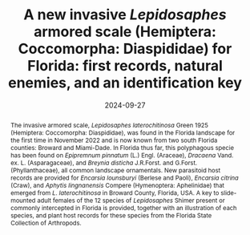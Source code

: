 ---
title: 'A new invasive <i>Lepidosaphes</i> armored scale (Hemiptera: Coccomorpha: Diaspididae) for Florida: first records, natural enemies, and an identification key'
date: '2024-09-27'
doi: ''
journal: Insecta Mundi
issue: '1073'
pagination: '1-24'
zoobank: 'urn:lsid:zoobank.org:pub:1F9EE396-B0B9-4FF6-BC12-D8477154546B'

authors:
  - first_name: 'Erin C.'
    last_name: 'Powell'
    affiliation: 'Florida State Collection of Arthropods, Florida Department of Agriculture and Consumer Services, P.O. Box 147100; Gainesville, FL 32614-7100, USA'
    email: 'Erin.Powell@fdacs.gov'
    orcid: 'https://orcid.org/0000-0002-2483-1883'

  - first_name: 'Mark'
    last_name: 'Zenoble'
    affiliation: 'Florida State Collection of Arthropods, Florida Department of Agriculture and Consumer Services, P.O. Box 147100; Gainesville, FL 32614-7100, USA'
    email: 'Mark.Zenoble@fdacs.gov'
    orcid: ''

  - first_name: 'Douglass R.'
    last_name: 'Miller'
    affiliation: 'Florida State Collection of Arthropods, Florida Department of Agriculture and Consumer Services, P.O. Box 147100; Gainesville, FL 32614-7100, USA'
    email: 'rt.chok@gmail.com'
    orcid: 'https://orcid.org/0000-0003-4909-8654'  

  - first_name: 'Benjamin B.'
    last_name: 'Normark'
    affiliation: 'Department of Biology, University of Massachusetts, Amherst, Massachusetts, USA'
    email: 'bnormark@ent.umass.edu'
    orcid: 'https://orcid.org/0000-0002-6267-9552'

  - first_name: 'Gregory A.'
    last_name: 'Evans'
    affiliation: 'Animal and Plant Inspection Service, Plant Protection and Quarantine, USDA, Rm. 328, Bldg. 003, Beltsville, MD 20705, USA'
    email: 'gregory.a.evans@usda.gov'
    orcid: 'https://orcid.org/0000-0002-2165-3292'

download: 'https://drive.google.com/file/d/1JMXIh6s0MXSegHV-drSHrf4fWTkrQV9x'

supplementary: ''

keywords:
  - Coccoidea
  - Sternorrhyncha
  - invasive species
  - interception
  - host record
  - mussel scale

categories:
  - Hemiptera
  - Coccomorpha
  - Diaspididae
  
references:
  - authors: Ahmed Z, Miller DR.
    year: 2019
    title: '<i>Thysanofiorinia leei </i>(Diaspididae: Coccomorpha: Hemiptera), lychee leei scale, a new U.S. continental record in Florida and potential pest of Florida lychee. Pest Alert (Florida Department of Agriculture and Consumer Services, Division of Plant Industry) FDACS-P-02119.'
    pages: 
    doi: 
    url: 
    access: 

  - authors: Ahmed MZ, Miller DR, Rohrig EA, Hodges GS, Roda AL, McKenzie CL, Osborne LS.
    year: 2021
    title: 'Field report and survey of <i>Fiorinia phantasma </i>(Hemiptera: Diaspididae), Potential pest of palms, and ornamental plants in the United States. Journal of Integrated Pest Management 12(1)'
    pages: 33
    doi: https://doi.org/10.1093/jipm/pmab032
    url: 
    access: 

  - authors: Avila GA, Seehausen ML, Lesieur V, Chhagan A, Caron V, Down, RE, Audsley N, Collatz J, Bukovinszki T, Peverieri GS, Tanner R, Maggini R, Milonas P, McGee CF, Horrocks K, Herz A, Lemanski K, Anfora G, Batistič L, Bohinkc T, Barratt BI.
    year: 2023
    title: 'Guidelines and framework to assess the feasibility of starting pre-emptive risk assessment of classical biological control agents. Biological Control 187'
    pages: 105387
    doi: https://doi.org/10.1016/j.biocontrol.2023.105387
    url: 
    access: 

  - authors: Balachowsky AS.
    year: 1954
    title: 'Les cochenilles Paléarctiques de la tribu des Diaspidini. Mémoires Scientifiques de l’Institut Pasteur; Paris, France'
    pages: 450 p
    doi: 
    url: 
    access: 

  - authors: Bouche PF.
    year: 1851
    title: 'Neue Arten der Schildlaus-Familie. Entomologische Zeitung, Stettin 12'
    pages: 110–112
    doi: 
    url: 
    access: 

  - authors: Boyce P.
    year: 2004
    title: 'A review of <i>Epipremnum </i>(Araceae) in cultivation. Aroideana 27(1)'
    pages: 205–211
    doi: 
    url: 
    access: 

  - authors: Browning HW.
    year: 1994
    title: 'Biological control of the citrus snow scale, <i>Unaspis citri</i>, in Florida: evaluation of <i>Aphytis </i>and other natural enemy species. p. 119–142. In: Rosen D. Advances in the study of <i>Aphytis </i>(Hymenoptera: Aphelinidae). Intercept Ltd; Andover, UK'
    pages: 362 p
    doi: 
    url: 
    access: 

  - authors: Cave RD, Marquez CG.
    year: 1994
    title: 'Parasitoides de Diaspididae, Coccidae and Aleyrodidae atancando cítricos en Honduras. CEIBA 35(1)'
    pages: 3–8
    doi: 
    url: 
    access: 

  - authors: Chamberlin JC.
    year: 1925
    title: 'A new species of <i>Lepidosaphe</i>s from China. The Pan-Pacific Entomologist 2'
    pages: 85–87
    doi: 
    url: 
    access: 

  - authors: DeBach P.
    year: 1953
    title: '<i>Thysanus flavopalliatus </i>(Ashm.) parasitic on <i>Comperiella bifasciata </i>How in California red scale. Journal of Economic Entomology 46'
    pages: 1112
    doi: https://doi.org/10.1093/jee/46.6.1112
    url: 
    access: 

  - authors: DeBach P.
    year: 1958
    title: 'Application of ecological information to control of citrus pests in California. Vol. 3. Proceedings of the Tenth International Congress of Entomology; Ottawa, Canada'
    pages: 895 p
    doi: 
    url: 
    access: 

  - authors: Dekle GW.
    year: 1965
    title: 'Florida armored scale insects. Vol. 3. Arthropods of Florida and neighboring land areas. Florida Department of Agriculture and Consumer Services, Division of Plant Industry; Gainesville, Florida, US'
    pages: 265 p
    doi: 
    url: 
    access: 

  - authors: Fenn‐Moltu G, Ollier S, Caton B, Liebhold AM, Nahrung H, Pureswaran DS, Turner RM, Yamanaka T, Bertelsmeier C.
    year: 2023
    title: 'Alien insect dispersal mediated by the global movement of commodities. Ecological Applications 33(1)'
    pages: e2721
    doi: https://doi.org/10.1002/eap.2721
    url: 
    access: 

  - authors: Garcia Morales M, Denno BD, Miller DR, Miller GL, Ben-Dov Y, Hardy NB.
    year: 2016
    title: 'ScaleNet: A literature-based model of scale insect biology and systematics.'
    pages: 
    doi: 
    url: http://scalenet.info
    access: (Last accessed 6 October 2023.)

  - authors: Green EE.
    year: 1925
    title: 'Observations on British Coccidae. - IX. Entomologist’s Monthly Magazine 61'
    pages: 34–44
    doi: 
    url: 
    access: 

  - authors: Hall RW, Ehler LE, Bisabri-Ershadi B.
    year: 1980
    title: 'Rate of success in classical biological control of arthropods. Bulletin of the Entomological Society of America 26(2)'
    pages: 111–114
    doi: https://doi.org/10.1093/besa/26.2.111
    url: 
    access: 

  - authors: Hamon AB.
    year: 1988
    title: '<i>Lepidosaphes laterochitinosa </i>Green (Homoptera: Diaspididae). Entomology Circular No. 304. Florida Department of Agriculture and Consumer Services Division of Plant Industry; Gainesville, FL'
    pages: 2 p
    doi: 
    url: 
    access: 

  - authors: Herting B.
    year: 1972
    title: 'Homoptera, volume 2. A catalogue of parasites and predators of terrestrial arthropods. Section A. Host or prey/enemy. Commonwealth Agricultural Bureaux; Slough, UK'
    pages: 191 p
    doi: 
    url: 
    access: 

  - authors: Hoelscher CE.
    year: 1967
    title: 'Wind dispersal of brown soft scale crawlers, <i>Coccus hesperidum </i>(Homoptera: Coccidae), and Texas citrus mites, <i>Eutetranychus banksi </i>(Acarina: Tetranychidae) from Texas citrus. Annals of the Entomological Society of America 60(3)'
    pages: 673–678
    doi: https://doi.org/10.1093/aesa/60.3.673
    url: 
    access: 

  - authors: Hoke G.
    year: 1921
    title: 'Observations on the structure of the Oraceratubae and some new lepidosaphine scales (Hemiptera). Annals of the Entomological Society of America 14'
    pages: 337–342
    doi: https://doi.org/10.1093/aesa/14.4.337
    url: 
    access: 

  - authors: Hopper KR, Roush RT, Powell W.
    year: 1993
    title: 'Management of genetics of biological-control introductions. Annual review of Entomology 38(1)'
    pages: 27–51
    doi: https://doi.org/10.1146/annurev.en.38.010193.000331
    url: 
    access: 

  - authors: Howard FW, Weissling TJ.
    year: 2000
    title: 'Questions and answers about the cycad <i>Aulacaspis </i>scale insect. Proceedings of the 112th Annual Meeting of the Florida State Horticultural Society 112'
    pages: 243–245
    doi: 
    url: 
    access: 

  - authors: Kuwana SI.
    year: 1902
    title: 'Coccidae (scale insects) of Japan. Proceedings of the California Academy of Sciences 3'
    pages: 43–98
    doi: 
    url: 
    access: 

  - authors: Laing F.
    year: 1929
    title: 'Descriptions of new, and some notes on old species of Coccidae. Annals and Magazine of Natural History 4'
    pages: 465–501
    doi: 
    url: 
    access: 

  - authors: Leonardi G.
    year: 1898
    title: 'Diagnosi di cocciniglie nuove. Rivista di Patologia Vegetale. Firenze 6(1897)'
    pages: 115–125
    doi: 
    url: 
    access: 

  - authors: Levine JM, D’Antonio CM.
    year: 2003
    title: 'Forecasting biological invasions with increasing international trade. Conservation Biology 17(1)'
    pages: 322–326
    doi: https://doi.org/10.1046/j.1523-1739.2003.02038.x
    url: 
    access: 

  - authors: Linnaeus C.
    year: 1758
    title: 'Systema Naturae, per regna tria naturae, secundum classes, ordines, genera, species cum characteribus, differentiis, synonymis, locis. Impensis Direct, Laurentii Salvii; Stockholm, Sweden'
    pages: 824 p
    doi: https://doi.org/10.5962/bhl.title.542
    url: 
    access: 

  - authors: Magsig-Castillo J, Morse JG, Walker GP, Bi JL, Rugman-Jones PF, Stouthamer R.
    year: 2010
    title: 'Phoretic dispersal of armored scale crawlers (Hemiptera: Diaspididae). Journal of Economic Entomology 103'
    pages: 1172–1179
    doi: https://doi.org/10.1603/EC10030
    url: 
    access: 

  - authors: Malipatil MB, Dunn KL, Smith D.
    year: 2000
    title: 'An illustrated guide to the parasitic wasps associated with citrus scale insects and mealybugs in Australia. Natural Resources and Environment, Agriculture Resources Conservation Land Management, Agriculture Victoria; Melbourne, Australia'
    pages: 152 p
    doi: 
    url: 
    access: 

  - authors: Malumphy CP, Marquart C.
    year: 2012
    title: 'Queen sago palm (<i>Cycas circinalis </i>L.) killed by Asian cycad scale <i>Aulacaspis yasumatsui </i>Takagi (Hemiptera: Diaspididae) in Britain. Entomologist’s Monthly Magazine 148'
    pages: 147–154
    doi: 
    url: 
    access: 

  - authors: Maskell WM.
    year: 1895
    title: 'Further coccid notes: with description of new species from New Zealand, Australia, Sandwich Islands, and elsewhere, and remarks upon many species already reported. Transactions and Proceedings of the New Zealand Institute 27(1894)'
    pages: 36–75
    doi: 
    url: 
    access: 

  - authors: McKenzie HL.
    year: 1943
    title: 'Miscellaneous diaspid studies including notes on <i>Chrysomphalus </i>(Homoptera; Coccoidea; Diaspididae). Bulletin of the California Department of Agriculture 32'
    pages: 148–162
    doi: 
    url: 
    access: 

  - authors: McKenzie HL.
    year: 1956
    title: 'The armored scale insects of California. Bulletin of the California Insect Survey 5'
    pages: 1–209
    doi: https://doi.org/10.1525/9780520345775
    url: 
    access: 

  - authors: Miller DR, Davidson JA.
    year: 2005
    title: 'Armored scale insect pests of trees and shrubs. Cornell University Press; Ithaca, NY'
    pages: 442 p
    doi: 
    url: 
    access: 

  - authors: Muma MH, Clancy DW.
    year: 1961
    title: 'Parasitism of purple scale in Florida citrus groves. Florida Entomologist 44'
    pages: 159–165
    doi: 
    url: 
    access: 

  - authors: Nance C, Powell E, Russell D, Halbert S.
    year: 2024
    title: 'Florida’s agricultural inspection stations: Focus on intercepting invasive Hemiptera. Florida Entomologist. In press.'
    pages: 
    doi: 
    url: 
    access: 

  - authors: Newman E.
    year: 1869
    title: '<i>Coccus beckii</i>, a new British hemipteron of the family Coccidae. The Entomologist 4'
    pages: 217–218
    doi: 
    url: 
    access: 

  - authors: Normark BB, Okusu A, Morse GE, Peterson DA, Itioka T, Schneider SA.
    year: 2019
    title: 'Phylogeny and classification of armored scale insects (Hemiptera: Coccomorpha: Diaspididae). Zootaxa 4616(1)'
    pages: 1–98
    doi: 
    url: 
    access: 

  - authors: UCD Community.
    year: 2023
    title: 'Universal Chalcidoidea Database Website.'
    pages: 
    doi: 
    url: https://ucd.chalcid.org
    access: (Last accessed 6 October 2023.)

  - authors: Powell EC.
    year: 2023
    title: 'Defensive behaviors of the mealybug <i>Nipaecoccus nipae </i>(Maskell, 1893) (Hemiptera: Pseudococcidae) and the green lacewing <i>Ceraeochrysa claveri </i>(Navás, 1911) (Neuroptera: Chrysopidae), with videos of dorsal packet loading and mealybug ostiole function. Insecta Mundi 1019'
    pages: 1–11
    doi: 
    url: 
    access: 

  - authors: Powell EC, Stocks IC, Moore MR.
    year: 2023
    title: '<i>Lepidosaphes laterochitinosa </i>Green, an adventive mussel scale in south Florida. Pest Alert (Florida Department of Agriculture and Consumer Services Division of Plant Industry) FDACS-P-01527.'
    pages: 
    doi: 
    url: 
    access: 

  - authors: Seehausen ML, Afonso C, Jactel H, Kenis M.
    year: 2021
    title: 'Classical biological control against insect pests in Europe, North Africa, and the Middle East: What influences its success?. NeoBiota 65'
    pages: 169–191
    doi: https://doi.org/10.3897/neobiota.65.66276
    url: 
    access: 

  - authors: Skelley P, Buss E, Allen J, Bolton S, Deeter LA, Fulton JC, Greer D, Halbert SE, Hayden J, Moore MR, Nance CE, Powell EC, Powell GS, Rodriguez EJ, Roeder E, Schnepp KE, Soto-Adames FN, Steck GJ, Talamas E, Smith TR.
    year: 2024
    title: 'Non-native arthropods in Florida, 1990–2023. Florida Entomologist. In review.'
    pages: 
    doi: 
    url: 
    access: 

  - authors: Song JY.
    year: 2002
    title: 'Bionomics of <i>Lepidosaphes pineti </i>and its control.Forest Research, Beijing 15(4)'
    pages: 503–505
    doi: 
    url: 
    access: 

  - authors: Stocks I.
    year: 2013
    title: 'Recent adventive scale insects (Hemiptera: Coccoidea) and whiteflies (Hemiptera: Aleyrodidae) in Florida and the Caribbean region. p. 342–362. In: Peña JE (ed.). Potential invasive pests of agricultural crops. CABI International; Wallingford, UK'
    pages: 440 p
    doi: https://doi.org/10.1079/9781845938291.0342
    url: 
    access: 

  - authors: Stocks IC.
    year: 2014
    title: '<i>Lepidosaphes chinensis </i>Chamberlin (Hemiptera: Diaspididae), an armored scale infesting lucky bamboo. Pest Alert, FDACS-P-02017. Florida Department of Agriculture and Consumer Services Division of Plant Industry; Gainesville, FL'
    pages: 4 p
    doi: 
    url: 
    access: 

  - authors: Stocks IC.
    year: 2016
    title: '<i>Lepidosaphes laterochitinosa </i>(Green), a new mussel scale intercepted in a Florida nursery. Pest Alert, FDACSP- 01527. Florida Department of Agriculture and Consumer Services Division of Plant Industry; Gainesville, FL'
    pages: 2 p
    doi: 
    url: 
    access: 

  - authors: Stocks IC, Evans GA.
    year: 2017
    title: 'Armored scales (Hemiptera: Diaspididae) infesting Hass avocado intercepted in Florida and a new parasitoid-host association for <i>Davidsonaspis aguacatae</i>. Florida Entomologist 100(2)'
    pages: 491–494
    doi: https://doi.org/10.1653/024.100.0244
    url: 
    access: 

  - authors: Suh SJ.
    year: 2016
    title: 'Armoured scale insects (Hemiptera: Diaspididae) intercepted at the ports of entry in the Republic of Korea over the last 20 years. Bulletin OEPP/EPPO Bulletin 46(2)'
    pages: 313–331
    doi: https://doi.org/10.1111/epp.12299
    url: 
    access: 

  - authors: Thompson WL, Griffiths JT Jr.
    year: 1949
    title: 'Purple scale and Florida red scale as insect pests of citrus in Florida. University of Florida Agricultural Experimental Station Bulletin 462'
    pages: 1–40
    doi: 
    url: 
    access: 

  - authors: Washburn JO, Frankie GW.
    year: 1981
    title: 'Dispersal of a scale insect, <i>Pulvinariella mesembryanthemi </i>(Homoptera: Coccoidea) on iceplant in California. Environmental Entomology 10'
    pages: 724–727
    doi: https://doi.org/10.1093/ee/10.5.724
    url: 
    access: 

  - authors: Woolley JB, Dal Molin A.
    year: 2017
    title: 'Taxonomic revision of the <i>flavopalliata </i>species group of <i>Signiphora </i>(Hymenoptera: Signiphoridae). Zootaxa 4315(1)'
    pages: 1–150
    doi: https://doi.org/10.11646/zootaxa.4315.1.1
    url: 
    access: 

  - authors: Wright ER, Chase KD, Ward SF.
    year: 2023
    title: 'Quantifying the potential for wind and phoresy to drive off-plant movement of crapemyrtle bark scale, <i>Acanthococcus lagerstroemiae </i>(Kuwana) (Hemiptera: Eriococcidae): Implications for spread in urban landscapes. Agricultural and Forest Entomology 26'
    pages: 210–217
    doi: https://doi.org/10.1111/afe.12608
    url: 
    access: 

abstract: 'The invasive armored scale, <i>Lepidosaphes laterochitinosa </i>Green 1925 (Hemiptera: Coccomorpha: Diaspididae), was found in the Florida landscape for the first time in November 2022 and is now known from two south Florida counties: Broward and Miami-Dade. In Florida thus far, this polyphagous specie has been found on <i>Epipremnum pinnatum </i>(L.) Engl. (Araceae), <i>Dracaena </i>Vand. ex. L. (Asparagaceae), and <i>Breynia disticha </i>J.R.Forst. and G.Forst. (Phyllanthaceae), all common landscape ornamentals. New parasitoid host records are provided for <i>Encarsia lounsburyi </i>(Berlese and Paoli), <i>Encarsia citrina </i>(Craw), and <i>Aphytis lingnanensis </i>Compere (Hymenoptera: Aphelinidae) that emerged from <I>L</I>. <i>laterochitinosa </i>in Broward County, Florida, USA. A key to slide-mounted adult females of the 12 species of <i>Lepidosaphes </i>Shimer present or commonly intercepted in Florida is provided, together with an illustration of each species, and plant host records for these species from the Florida State Collection of Arthropods.'

---